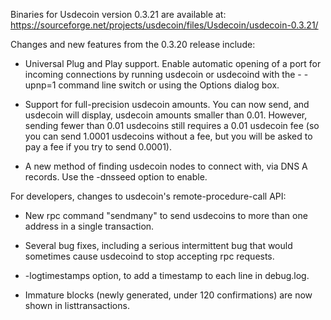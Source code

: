Binaries for Usdecoin version 0.3.21 are available at:
  https://sourceforge.net/projects/usdecoin/files/Usdecoin/usdecoin-0.3.21/

Changes and new features from the 0.3.20 release include:

* Universal Plug and Play support.  Enable automatic opening of a port for incoming connections by running usdecoin or usdecoind with the - -upnp=1 command line switch or using the Options dialog box.

* Support for full-precision usdecoin amounts.  You can now send, and usdecoin will display, usdecoin amounts smaller than 0.01.  However, sending fewer than 0.01 usdecoins still requires a 0.01 usdecoin fee (so you can send 1.0001 usdecoins without a fee, but you will be asked to pay a fee if you try to send 0.0001).

* A new method of finding usdecoin nodes to connect with, via DNS A records. Use the -dnsseed option to enable.

For developers, changes to usdecoin's remote-procedure-call API:

* New rpc command "sendmany" to send usdecoins to more than one address in a single transaction.

* Several bug fixes, including a serious intermittent bug that would sometimes cause usdecoind to stop accepting rpc requests. 

* -logtimestamps option, to add a timestamp to each line in debug.log.

* Immature blocks (newly generated, under 120 confirmations) are now shown in listtransactions.
